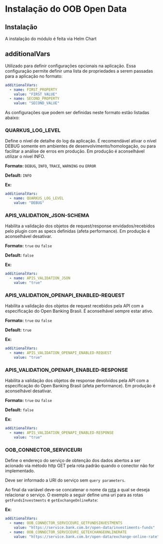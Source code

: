 # Instalação do OOB Open Data

## Instalação

A instalação do módulo é feita via Helm Chart

## additionalVars

Utilizado para definir configurações opcionais na aplicação. Essa configuração
permite definir uma lista de propriedades a serem passadas para a aplicação no formato:

```yaml
additionalVars:
  - name: FIRST_PROPERTY
    value: "FIRST_VALUE"
  - name: SECOND_PROPERTY
    value: "SECOND_VALUE"
```

As configurações que podem ser definidas neste formato estão listadas abaixo:

### QUARKUS_LOG_LEVEL

Define o nível de detalhe do log da aplicação. É recomendável ativar o nível DEBUG
somente em ambientes de desenvolvimento/homologação, ou para facilitar a análise
de erros em produção. Em produção é aconselhável utilizar o nível INFO.

**Formato:** `DEBUG`, `INFO`, `TRACE`, `WARNING` ou `ERROR`

**Default:** `INFO`

**Ex:**

```yaml
additionalVars:
  - name: QUARKUS_LOG_LEVEL
    value: "DEBUG"
```

### APIS_VALIDATION_JSON-SCHEMA

Habilita a validação dos objetos de request/response envidados/recebidos pelo plugin
com as specs definidas (afeta performance). Em produção é aconselhável desativar.

**Formato:** `true` ou `false`

**Default:** `false`

**Ex:**

```yaml
additionalVars:
  - name: APIS_VALIDATION_JSON
    value: "true"
```

### APIS_VALIDATION_OPENAPI_ENABLED-REQUEST

Habilita a validação dos objetos de request recebidos pela API com a especificação
do Open Banking Brasil. É aconselhável sempre estar ativo.

**Formato:** `true` ou `false`

**Default:** `true`

**Ex:**

```yaml
additionalVars:
  - name: APIS_VALIDATION_OPENAPI_ENABLED-REQUEST
    value: "true"
```

### APIS_VALIDATION_OPENAPI_ENABLED-RESPONSE

Habilita a validação dos objetos de response devolvidos pela API com a especificação
do Open Banking Brasil (afeta performance). Em produção é aconselhável desativar.

**Formato:** `true` ou `false`

**Default:** `false`

**Ex:**

```yaml
additionalVars:
  - name: APIS_VALIDATION_OPENAPI_ENABLED-RESPONSE
    value: "true"
```

### OOB_CONNECTOR_SERVICEURI

Define o endereço do serviço de obtenção dos dados abertos a ser acionado via
método http GET pela rota padrão quando o conector não for implementado.

Deve ser informado a URI do serviço sem `query parameters`.

Ao final da variável deve-se concatenar o nome da [rota](../../integração-plugin/open-data/readme.md)
a qual se deseja relacionar o serviço. O exemplo a seguir define uma uri para
as rotas `getFundsInvestments` e `getExchangeOnlineRate`:

**Ex:**

```yaml
additionalVars:
  - name: OOB_CONNECTOR_SERVICEURI_GETFUNDSINVESTMENTS
    value: "https://service.bank.com.br/open-data/investiments-funds"
  - name: OOB_CONNECTOR_SERVICEURI_GETEXCHANGEONLINERATE
    value: "https://service.bank.com.br/open-data/exchange-online-rate"
```

